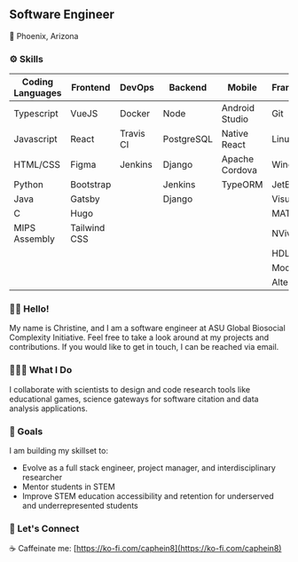 ## Software Engineer
📍 Phoenix, Arizona


### ⚙️ Skills
Coding Languages | Frontend     | DevOps    | Backend    | Mobile         | Frameworks/Systems/Software
---------------- | ------------ | --------- | ---------- | -------------- | ---------
Typescript       | VueJS        | Docker    | Node       | Android Studio | Git
Javascript       | React        | Travis CI | PostgreSQL | Native React   | Linux
HTML/CSS         | Figma        | Jenkins   | Django     | Apache Cordova | Windows
Python           | Bootstrap    |           | Jenkins    |  TypeORM       | JetBrains
Java             | Gatsby       |           | Django     |                | Visual Studio
C                | Hugo         |           |            |                | MATLAB
MIPS Assembly    | Tailwind CSS |           |            |                | NVivo
                 |              |           |            |                | HDL Designer
                 |              |           |            |                | ModelSim
                 |              |           |            |                | Altera Quartus


### 👋🏼 Hello!

My name is Christine, and I am a software engineer at ASU Global Biosocial Complexity Initiative. Feel free to take a look around at my projects and contributions. If you would like to get in touch, I can be reached via email.

### 👩🏻‍💻 What I Do

I collaborate with scientists to design and code research tools like educational games, science gateways for software citation and data analysis applications.

### 🌱 Goals

I am building my skillset to:

- Evolve as a full stack engineer, project manager, and interdisciplinary researcher
- Mentor students in STEM
- Improve STEM education accessibility and retention for underserved and underrepresented students

### 💖 Let's Connect

☕ Caffeinate me:  [https://ko-fi.com/caphein8](https://ko-fi.com/caphein8)
